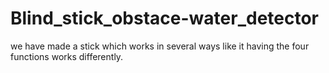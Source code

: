 # Blind_stick_obstace-water_detector
we have made a stick which works in several ways like it having the four functions works differently. 
